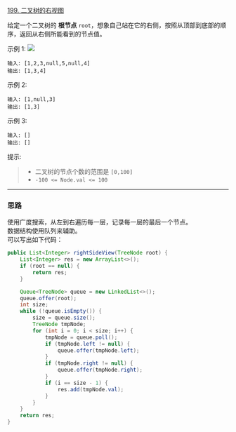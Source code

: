 [199. 二叉树的右视图](https://leetcode.cn/problems/binary-tree-right-side-view/description/)

给定一个二叉树的 **根节点** ```root```，想象自己站在它的右侧，按照从顶部到底部的顺序，返回从右侧所能看到的节点值。



示例 1:
![](https://assets.leetcode.com/uploads/2021/02/14/tree.jpg)
```
输入: [1,2,3,null,5,null,4]
输出: [1,3,4]
```
示例 2:
```
输入: [1,null,3]
输出: [1,3]
```
示例 3:
```
输入: []
输出: []
```

提示:

>- 二叉树的节点个数的范围是 ```[0,100]```
>- ```-100 <= Node.val <= 100``` 

<hr/>

### 思路
使用广度搜索，从左到右遍历每一层，记录每一层的最后一个节点。  
数据结构使用队列来辅助。  
可以写出如下代码：
```java
public List<Integer> rightSideView(TreeNode root) {
    List<Integer> res = new ArrayList<>();
    if (root == null) {
        return res;
    }

    Queue<TreeNode> queue = new LinkedList<>();
    queue.offer(root);
    int size;
    while (!queue.isEmpty()) {
        size = queue.size();
        TreeNode tmpNode;
        for (int i = 0; i < size; i++) {
            tmpNode = queue.poll();
            if (tmpNode.left != null) {
                queue.offer(tmpNode.left);
            }
            if (tmpNode.right != null) {
                queue.offer(tmpNode.right);
            }
            if (i == size - 1) {
                res.add(tmpNode.val);
            }
        }
    }
    return res;
}
```